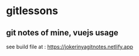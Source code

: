 # gitlessons
## git notes of mine, vuejs usage
see build file at : https://jokerinyagitnotes.netlify.app
